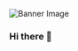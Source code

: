 ![Banner Image](https://res.cloudinary.com/defendhaiti/image/upload/v1698249552/GitHub/eef76b143584307.627d06916ce10.gif)

### Hi there 👋

<!--
**mighty6ft5max/mighty6ft5max** is a ✨ _special_ ✨ repository because its `README.md` (this file) appears on your GitHub profile.

Here are some ideas to get you started:

- 🔭 I’m currently working on ...
- 🌱 I’m currently learning ...
- 👯 I’m looking to collaborate on ...
- 🤔 I’m looking for help with ...
- 💬 Ask me about ...
- 📫 How to reach me: ...
- 😄 Pronouns: ...
- ⚡ Fun fact: ...
-->
